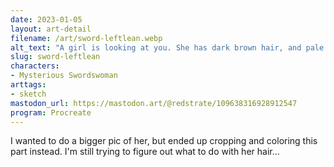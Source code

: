 ```yaml
---
date: 2023-01-05
layout: art-detail
filename: /art/sword-leftlean.webp
alt_text: "A girl is looking at you. She has dark brown hair, and pale skin. She has a dark dress with golden accents and is plastered against a simple light background."
slug: sword-leftlean
characters:
- Mysterious Swordswoman
arttags:
- sketch
mastodon_url: https://mastodon.art/@redstrate/109638316928912547
program: Procreate
---
```

I wanted to do a bigger pic of her, but ended up cropping and coloring this part instead. I'm still trying to figure out what to do with her hair...
